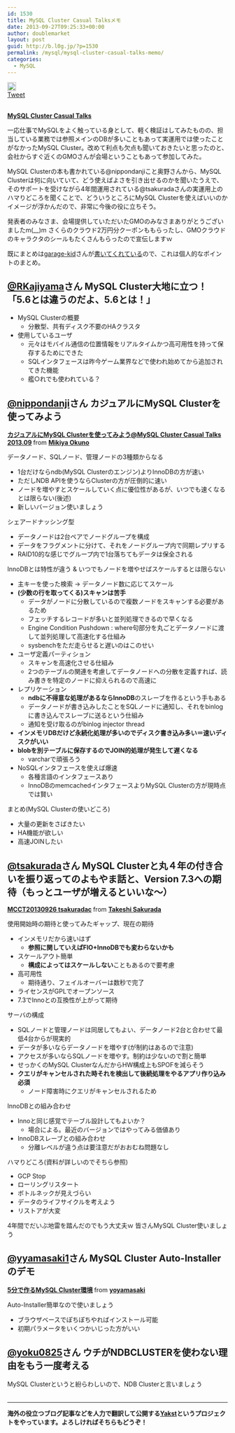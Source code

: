 ```yaml
---
id: 1530
title: MySQL Cluster Casual Talksメモ
date: 2013-09-27T09:25:33+00:00
author: doublemarket
layout: post
guid: http://b.l0g.jp/?p=1530
permalink: /mysql/mysql-cluster-casual-talks-memo/
categories:
  - MySQL
---
```

<div class='wp_social_bookmarking_light'>
  <div class="wsbl_hatena_button">
    <a href="http://b.hatena.ne.jp/entry/http://b.l0g.jp/mysql/mysql-cluster-casual-talks-memo/" class="hatena-bookmark-button" data-hatena-bookmark-title="MySQL Cluster Casual Talksメモ" data-hatena-bookmark-layout="standard" title="このエントリーをはてなブックマークに追加"> <img src="//b.hatena.ne.jp/images/entry-button/button-only@2x.png" alt="このエントリーをはてなブックマークに追加" width="20" height="20" style="border: none;" /></a>
  </div>
  
  <div class="wsbl_facebook_like">
    <div id="fb-root">
    </div><fb:like href="http://b.l0g.jp/mysql/mysql-cluster-casual-talks-memo/" layout="button_count" action="like" width="100" share="false" show_faces="false" ></fb:like>
  </div>
  
  <div class="wsbl_twitter">
    <a href="https://twitter.com/share" class="twitter-share-button"{count} data-url="http://b.l0g.jp/mysql/mysql-cluster-casual-talks-memo/" data-text="MySQL Cluster Casual Talksメモ" data-via="dblmkt " data-lang="ja">Tweet</a>
  </div>
  
  <div class="wsbl_google_plus_one">
    <g:plusone size="medium" annotation="none" href="http://b.l0g.jp/mysql/mysql-cluster-casual-talks-memo/" ></g:plusone>
  </div>
</div>

<br class='wp_social_bookmarking_light_clear' />

**<a href="http://atnd.org/events/42911" target="_blank">MySQL Cluster Casual Talks</a>**

一応仕事でMySQLをよく触っている身として、軽く検証はしてみたものの、担当している業務では参照メインのDBが多いこともあって実運用では使ったことがなかったMySQL Cluster。改めて利点も欠点も聞いておきたいと思ったのと、会社からすぐ近くのGMOさんが会場ということもあって参加してみた。

MySQL Clusterの本も書かれている@nippondanjiこと奥野さんから、MySQL Clusterは何に向いていて、どう使えばよさを引き出せるのかを聞いたうえで、そのサポートを受けながら4年間運用されている@tsakuradaさんの実運用上のハマりどころを聞くことで、どういうところにMySQL Clusterを使えばいいのかイメージが浮かんだので、非常に今後の役に立ちそう。

発表者のみなさま、会場提供していただいたGMOのみなさまありがとうございましたm(__)m さくらのクラウド2万円分クーポンももらったし、GMOクラウドのキャラクタのシールもたくさんもらったので宣伝しますｗ

既にまとめは<a href="http://twitter.com/76whizkidz" target="_blank">garage-kid</a>さんが<a href="http://d.hatena.ne.jp/garage-kid/20130926/mysqlclustercasualtalks" target="_blank">書いてくれている</a>ので、これは個人的なポイントのまとめ。

## <a href="http://twitter.com/RKajiyama" target="_blank">@RKajiyama</a>さん MySQL Cluster大地に立つ！「5.6とは違うのだよ、5.6とは！」

  * MySQL Clusterの概要 
      * 分散型、共有ディスク不要のHAクラスタ
  * 使用しているユーザ 
      * 元々はモバイル通信の位置情報をリアルタイムかつ高可用性を持って保存するためにできた
      * SQLインタフェースは昨今ゲーム業界などで使われ始めてから追加されてきた機能
      * 艦○れでも使われている？

## <a href="http://twitter.com/nippondanji" target="_blank">@nippondanji</a>さん カジュアルにMySQL Clusterを使ってみよう

<div style="margin-bottom:5px">
  <strong> <a href="https://www.slideshare.net/nippondanji/mcct" title="カジュアルにMySQL Clusterを使ってみよう@MySQL Cluster Casual Talks 2013.09" target="_blank">カジュアルにMySQL Clusterを使ってみよう@MySQL Cluster Casual Talks 2013.09</a> </strong> from <strong><a href="http://www.slideshare.net/nippondanji" target="_blank">Mikiya Okuno</a></strong>
</div>

データノード、SQLノード、管理ノードの3種類からなる

  * 1台だけならndb(MySQL Clusterのエンジン)よりInnoDBの方が速い
  * ただしNDB APIを使うならClusterの方が圧倒的に速い
  * ノードを増やすとスケールしていく点に優位性があるが、いつでも速くなるとは限らない(後述)
  * 新しいバージョン使いましょう

シェアードナッシング型

  * データノードは2台ペアでノードグループを構成
  * データをフラグメントに分けて、それをノードグループ内で同期レプリする
  * RAID10的な感じでグループ内で1台落ちてもデータは保全される

InnoDBとは特性が違う & いつでもノードを増やせばスケールするとは限らない

  * 主キーを使った検索 → データノード数に応じてスケール
  * **(少数の行を取ってくる)スキャンは苦手** 
      * データがノードに分散しているので複数ノードをスキャンする必要があるため
      * フェッチするレコードが多いと並列処理できるので早くなる
      * Engine Condition Pushdown : where句部分を丸ごとデータノードに渡して並列処理して高速化する仕組み
      * sysbenchをただ走らせると遅いのはこのせい
  * ユーザ定義パーティション 
      * スキャンを高速化させる仕組み
      * 2つのテーブルの関連を考慮してデータノードへの分散を定義すれば、読み書きを特定のノードに抑えられるので高速に
  * レプリケーション 
      * **ndbに不得意な処理があるならInnoDB**のスレーブを作るという手もある
      * データノードが書き込みしたことをSQLノードに通知し、それをbinlogに書き込んでスレーブに送るという仕組み
      * 通知を受け取るのがbinlog injector thread
  * **インメモリDBだけど永続化処理が多いのでディスク書き込み多い＝速いディスクがいい**
  * **blobを別テーブルに保存するのでJOIN的処理が発生して遅くなる** 
      * varcharで頑張ろう
  * NoSQLインタフェースを使えば爆速 
      * 各種言語のインタフェースあり
      * InnoDBのmemcachedインタフェースよりMySQL Clusterの方が現時点では賢い

まとめ(MySQL Clusterの使いどころ)

  * 大量の更新をさばきたい
  * HA機能が欲しい
  * 高速JOINしたい

## <a href="http://twitter.com/tsakurada" target="_blank">@tsakurada</a>さん MySQL Clusterと丸４年の付き合いを振り返ってのよもやま話と、Version 7.3への期待（もっとユーザが増えるといいな～）



<div style="margin-bottom: 5px;">
  <strong> <a title="MCCT20130926 tsakuradac" href="https://www.slideshare.net/TakeshiSakurada/mcct20130926-tsakuradac" target="_blank">MCCT20130926 tsakuradac</a> </strong> from <strong><a href="http://www.slideshare.net/TakeshiSakurada" target="_blank">Takeshi Sakurada</a></strong>
</div>

使用開始時の期待と使ってみたギャップ、現在の期待

  * インメモリだから速いはず 
      * **参照に関していえばFIO+InnoDBでも変わらないかも**
  * スケールアウト簡単 
      * **構成によってはスケールしない**こともあるので要考慮
  * 高可用性 
      * 期待通り、フェイルオーバーは数秒で完了
  * ライセンスがGPLでオープンソース
  * 7.3でInnoとの互換性が上がって期待

サーバの構成

  * SQLノードと管理ノードは同居してもよい、データノード2台と合わせて最低4台からが現実的
  * データが多いならデータノードを増やす(が制約はあるので注意)
  * アクセスが多いならSQLノードを増やす。制約は少ないので割と簡単
  * せっかくのMySQL ClusterなんだからHW構成上もSPOFを減らそう
  * **クエリがキャンセルされた時それを検出して後続処理をやるアプリ作り込み必須** 
      * ノード障害時にクエリがキャンセルされるため

InnoDBとの組み合わせ

  * Innoと同じ感覚でテーブル設計してもよいか？ 
      * 場合による。最近のバージョンではやってみる価値あり
  * InnoDBスレーブとの組み合わせ 
      * 分離レベルが違う点は要注意だがおおむね問題なし

ハマりどころ(資料が詳しいのでそちら参照)

  * GCP Stop
  * ローリングリスタート
  * ボトルネックが見えづらい
  * データのライフサイクルを考えよう
  * リストアが大変

4年間でだいぶ地雷を踏んだのでもう大丈夫ｗ 皆さんMySQL Cluster使いましょう

## <a href="http://twitter.com/yyamasaki1" target="_blank">@yyamasaki1</a>さん MySQL Cluster Auto-Installerのデモ

<div style="margin-bottom:5px">
  <strong> <a href="https://www.slideshare.net/yoyamasaki/5mysql-cluster" title="5分で作るMySQL Cluster環境" target="_blank">5分で作るMySQL Cluster環境</a> </strong> from <strong><a href="http://www.slideshare.net/yoyamasaki" target="_blank">yoyamasaki</a></strong>
</div>

Auto-Installer簡単なので使いましょう

  * ブラウザベースでぽちぽちやればインストール可能
  * 初期パラメータをいくつかいじった方がいい

## <a href="http://twitter.com/yoku0825" target="_blank">@yoku0825</a>さん ウチがNDBCLUSTERを使わない理由をもう一度考える

MySQL Clusterというと紛らわしいので、NDB Clusterと言いましょう<table border=0> 

</table> 

* * *

**海外の役立つブログ記事などを人力で翻訳して公開する[Yakst](https://yakst.com/ja)というプロジェクトをやっています。よろしければそちらもどうぞ！**